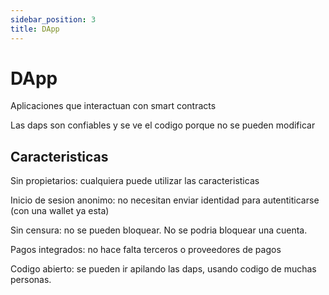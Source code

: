 ```yaml
---
sidebar_position: 3
title: DApp
---
```


# DApp

Aplicaciones que interactuan con smart contracts

Las daps son confiables y se ve el codigo porque no se pueden modificar

## Caracteristicas

Sin propietarios: cualquiera puede utilizar las caracteristicas

Inicio de sesion anonimo: no necesitan enviar identidad para autentiticarse (con una wallet ya esta)

Sin censura: no se pueden bloquear. No se podria bloquear una cuenta.

Pagos integrados: no hace falta terceros o proveedores de pagos

Codigo abierto: se pueden ir apilando las daps, usando codigo de muchas personas.
